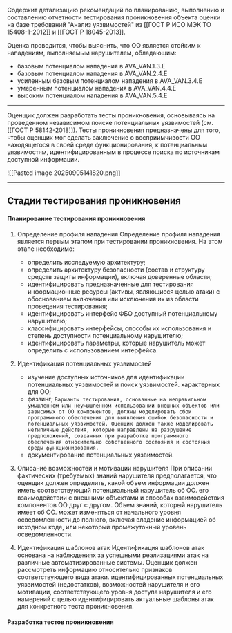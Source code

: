 Содержит детализацию рекомендаций по планированию, выполнению и составлению отчетности тестирования проникновения объекта оценки на базе требований "Анализ уязвимостей" из [[ГОСТ Р ИСО МЭК ТО 15408-1-2012]] и [[ГОСТ Р 18045-2013]].

Оценка проводится, чтобы выяснить, что ОО является стойким к нападениям, выполняемым нарушителем, обладающим:

- базовым потенциалом нападения в AVA_VAN.1.3.E
- базовым потенциалом нападения в AVA_VAN.2.4.E
- усиленным базовым потенциалом нападения в AVA_VAN.3.4.E
- умеренным потенциалом нападения в AVA_VAN.4.4.E
- высоким потенциалом нападения в AVA_VAN.5.4.E

---

Оценщик должен разработать тесты проникновения, основываясь на проведенном независимом поиске потенциальных уязвимостей (см. [[ГОСТ Р 58142-2018]]). Тесты проникновения предназначены для того, чтобы оценщик мог сделать заключение о вос­приимчивости ОО находящегося в своей среде функционирования, к потенциальным уязвимостям, идентифицированным в процессе поиска по источникам доступной информации.

![[Pasted image 20250905141820.png]]

---

## Стадии тестирования проникновения

#### Планирование тестирования проникновения

1. Определение профиля нападения
	Определение профиля нападения является первым этапом при тестировании проникновения. На этом этапе необходимо:
	- определить исследуемую архитектуру;
	- определить архитектуру безопасности (состав и структуру средств защиты информации), включая доверенные области;
	- идентифицировать предназначенные для тестирования информационные ресурсы (активы, являющиеся целью атаки) с обоснованием включения или исключения их из области проведения тести­рования;
	- идентифицировать интерфейс ФБО доступный потенциальному нарушителю;
	- классифицировать интерфейсы, способы их использования и степень доступности потенциальному нарушителю;
	- идентифицировать параметры, которые нарушитель может определить с использованием интерфейса.

2. Идентификация потенциальных уязвимостей
	- изучение доступных источников для идентификации потенциальных уязвимостей и поиск уязвимостей. характерных для ОО;
	- фаззинг;
		`Варианты тестирования, основанные на неправильном умышленном или неумышленном использовании внешних объектов или зависимых от ОО компонентов, должны моделировать сбои программного обеспечения для выявления ошибок безопасности и потенциальных уязвимостей. Оценщик должен также моделировать нетипичные действия, которые направлены на разрушение предположений, созданных при разработке программного обеспечения относительно собственного состояния и состояния среды функционирования.`
	- документирование потенциальных уязвимостей.

3. Описание возможностей и мотивации нарушителя
	При описании фактических (требуемых) знаний нарушителя предполагается, что оценщик должен определить, какой объем информации должен иметь соответствующий потенциальный нарушитель об ОО. его взаимодействии с внешними объектами и способах взаимодействия компонентов ОО друг с другом. Объем знаний, который нарушитель имеет об ОО. может изменяться от начального уровня осведомленности до полного, включая владение информацией об исходном коде, или некоторый промежуточный уровень осведомленности.

4. Идентификация шаблонов атак
	Идентификация шаблонов атак основана на наблюдениях за успешными реализациями атак на различные автоматизированные системы. Оценщик должен рассмотреть информацию относительно признаков соответствующего вида атаки. идентифицированных потенциальных уязвимостей (недостатков), возможностей нарушителя и его мотивации, соответствующего уровня доступа нарушителя и его намерений с целью идентифицировать актуальные шаблоны атак для конкретного теста проникновения.

#### Разработка тестов проникновения


